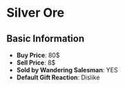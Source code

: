 # Silver Ore

## Basic Information

- **Buy Price**: 80$
- **Sell Price**: 8$
- **Sold by Wandering Salesman**: YES
- **Default Gift Reaction**: Dislike